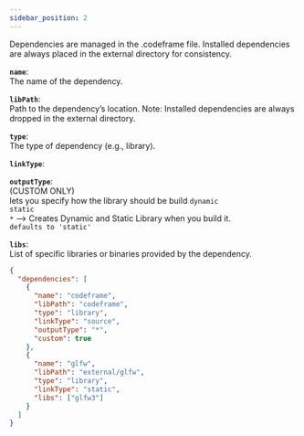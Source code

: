 ```yaml
---
sidebar_position: 2
---
```


Dependencies are managed in the .codeframe file.
Installed dependencies are always placed in the external directory for consistency.

**`name`**:  
The name of the dependency.

**`libPath`**:  
Path to the dependency’s location.
Note: Installed dependencies are always dropped in the external directory.

**`type`**:  
The type of dependency (e.g., library).

**`linkType`**:

**`outputType`**:  
(CUSTOM ONLY)  
lets you specify how the library should be build
`dynamic`  
`static`  
`*` --> Creates Dynamic and Static Library when you build it.  
`defaults to 'static'`

**`libs`**:  
List of specific libraries or binaries provided by the dependency.

```json title=".codeframe"
{
  "dependencies": [
    {
      "name": "codeframe",
      "libPath": "codeframe",
      "type": "library",
      "linkType": "source",
      "outputType": "*",
      "custom": true
    },
    {
      "name": "glfw",
      "libPath": "external/glfw",
      "type": "library",
      "linkType": "static",
      "libs": ["glfw3"]
    }
  ]
}
```
